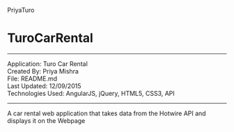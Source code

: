 PriyaTuro
# TuroCarRental

******************************
Application: Turo Car Rental<br>
Created By: Priya Mishra<br>
File: README.md<br>
Last Updated: 12/09/2015<br>
Technologies Used: AngularJS, jQuery, HTML5, CSS3, API
******************************

A car rental web application that takes data from the Hotwire API and displays it on the Webpage<br>


